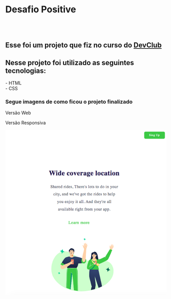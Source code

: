 <h1>Desafio Positive</h1>
<br>
<br>
<h2>Esse foi um projeto que fiz no curso do <a href="https://rodolfomori.com.br/devclub">DevClub</a> </h2>
<h2>Nesse projeto foi utilizado as seguintes tecnologias:</h2>
- HTML
<br>
- CSS
<h3>Segue imagens de como ficou o projeto finalizado</h3>
<p>Versão Web</p>
<p>Versão Responsiva</p>
<img src="https://github.com/cotelesse/Positive/blob/master/img/Positive-responsivel.png?raw=true" max-width=25%>
